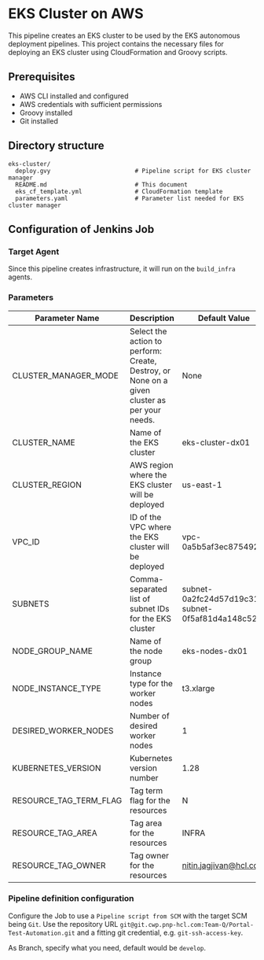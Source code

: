# EKS Cluster on AWS
This pipeline creates an EKS cluster to be used by the EKS autonomous deployment pipelines. 
This project contains the necessary files for deploying an EKS cluster using CloudFormation and Groovy scripts.

## Prerequisites
- AWS CLI installed and configured
- AWS credentials with sufficient permissions
- Groovy installed
- Git installed

## Directory structure

```text
eks-cluster/
  deploy.gvy                        # Pipeline script for EKS cluster manager
  README.md                         # This document
  eks_cf_template.yml               # CloudFormation template
  parameters.yaml                   # Parameter list needed for EKS cluster manager
```

## Configuration of Jenkins Job

### Target Agent

Since this pipeline creates infrastructure, it will run on the `build_infra` agents.

### Parameters

| Parameter Name          | Description                                      | Default Value                       |
|-------------------------|--------------------------------------------------|-------------------------------------|
| CLUSTER_MANAGER_MODE    | Select the action to perform: Create, Destroy, or None on a given cluster as per your needs. | None                             |
| CLUSTER_NAME            | Name of the EKS cluster                          | eks-cluster-dx01                    |
| CLUSTER_REGION          | AWS region where the EKS cluster will be deployed | us-east-1                           |
| VPC_ID                  | ID of the VPC where the EKS cluster will be deployed | vpc-0a5b5af3ec875492d              |
| SUBNETS                 | Comma-separated list of subnet IDs for the EKS cluster | subnet-0a2fc24d57d19c31b, subnet-0f5af81d4a148c527 |
| NODE_GROUP_NAME         | Name of the node group                           | eks-nodes-dx01                      |
| NODE_INSTANCE_TYPE      | Instance type for the worker nodes               | t3.xlarge                           |
| DESIRED_WORKER_NODES    | Number of desired worker nodes                   | 1                                   |
| KUBERNETES_VERSION      | Kubernetes version number                        | 1.28                                |
| RESOURCE_TAG_TERM_FLAG | Tag term flag for the resources                  | N                                   |
| RESOURCE_TAG_AREA       | Tag area for the resources                       | INFRA                               |
| RESOURCE_TAG_OWNER      | Tag owner for the resources                      | nitin.jagjivan@hcl.com              |


### Pipeline definition configuration

Configure the Job to use a `Pipeline script from SCM` with the target SCM being `Git`. Use the repository URL `git@git.cwp.pnp-hcl.com:Team-Q/Portal-Test-Automation.git` and a fitting git credential, e.g. `git-ssh-access-key`.

As Branch, specify what you need, default would be `develop`.
